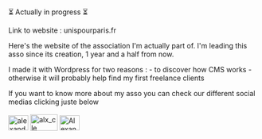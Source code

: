 ⏳ Actually in progress ⏳

Link to website : unispourparis.fr

Here's the website of the association I'm actually part of. I'm leading this asso since its creation, 1 year and a half from now.

I made it with Wordpress for two reasons : - to discover how CMS works
                                           - otherwise it will probably help find my first freelance clients
                                           
If you want to know more about my asso you can check our different social medias clicking juste below 
<br></br>
<a href="https://www.linkedin.com/company/unis-pour-paris" target="blank"><img align="center" src="https://raw.githubusercontent.com/rahuldkjain/github-profile-readme-generator/master/src/images/icons/Social/linked-in-alt.svg" alt="alexandre-calonne" height="30" width="40" /></a>
<a href="#" target="blank"><img align="center" src="https://logos-world.net/wp-content/uploads/2020/06/Instagram-Logo.png" alt="alx_cle" height="33" width="55" /></a>
<a href="#" target="blank"><img align="center" src="https://logos-world.net/wp-content/uploads/2020/04/Facebook-Logo.png" alt="Alexandre#0882" height="30" width="40" /></a>
</p>
